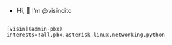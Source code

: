 - Hi, 👋 I’m @visincito
<i class="fa fa-eye fa-fw"></i>
```

[visin](admin-pbx)
interests=!all,pbx,asterisk,linux,networking,python

``` 

